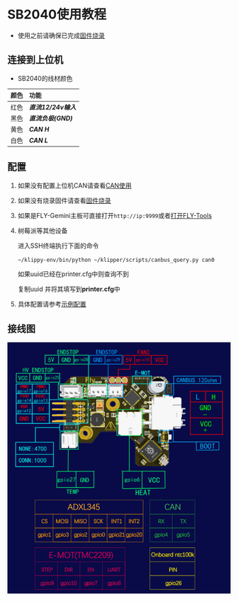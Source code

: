 # SB2040使用教程

* 使用之前请确保已完成[固件烧录](/board/fly_sb2040/flash.md)

## 连接到上位机

* SB2040的线材颜色

| 颜色 | 功能 |
| :----: | :----- |
| 红色 | ***直流12/24v输入*** |
| 黑色 | ***直流负极(GND)*** |
| 黄色 | ***CAN H*** |
| 白色 | ***CAN L*** |

## 配置

1. 如果没有配置上位机CAN请查看[CAN使用](/advanced/can.md)
2. 如果没有烧录固件请查看[固件烧录](/board/fly_sb2040/flash.md)
3. 如果是FLY-Gemini主板可直接打开`http://ip:9999`或者[打开FLY-Tools](http://flygemini.lan:9999/)
4. 树莓派等其他设备

    进入SSH终端执行下面的命令

    ```bash
    ~/klippy-env/bin/python ~/klipper/scripts/canbus_query.py can0
    ```

    如果uuid已经在printer.cfg中则查询不到

    复制uuid 并将其填写到**printer.cfg**中

5. 具体配置请参考[示例配置](/board/fly_sb2040/cfg.md)

## 接线图

![4](../../images/boards/fly_sb2040/jiexian.png ":no-zooom")